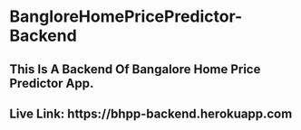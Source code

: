 # BangloreHomePricePredictor-Backend

<h2>This Is A Backend Of Bangalore Home Price Predictor App.</h2>
<h2>Live Link: https://bhpp-backend.herokuapp.com</h2>
